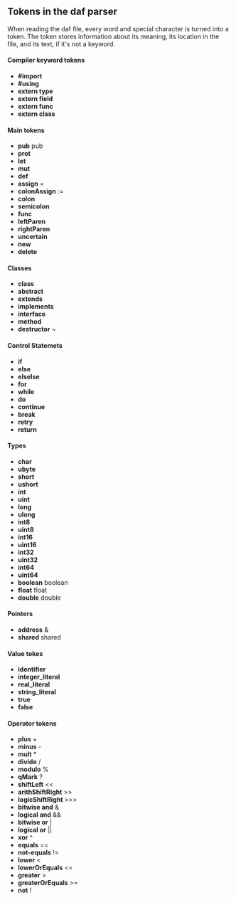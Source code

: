 ## Tokens in the daf parser
When reading the daf file, every word and special character is turned into a token.
The token stores information about its meaning, its location in the file, and its text, if it's not a keyword.

#### Compiler keyword tokens
* **#import**
* **#using**
* **extern type**
* **extern field**
* **extern func**
* **extern class**

#### Main tokens
* **pub** pub
* **prot**
* **let**
* **mut**
* **def**
* **assign** =
* **colonAssign** :=
* **colon**
* **semicolon**
* **func**
* **leftParen**
* **rightParen**
* **uncertain**
* **new**
* **delete**

#### Classes
* **class**
* **abstract**
* **extends**
* **implements**
* **interface**
* **method**
* **destructor** ~

#### Control Statemets
* **if**
* **else**
* **elselse**
* **for**
* **while**
* **do**
* **continue**
* **break**
* **retry**
* **return**

#### Types
* **char**
* **ubyte**
* **short**
* **ushort**
* **int**
* **uint**
* **long**
* **ulong**
* **int8**
* **uint8**
* **int16**
* **uint16**
* **int32**
* **uint32**
* **int64**
* **uint64**
* **boolean** boolean
* **float** float
* **double** double

#### Pointers
* **address** &
* **shared** shared

#### Value tokes
* **identifier**
* **integer_literal**
* **real_literal**
* **string_literal**
* **true**
* **false**

#### Operator tokens
* **plus** +
* **minus** -
* **mult** *
* **divide** /
* **modulo** %
* **qMark** ?
* **shiftLeft** <<
* **arithShiftRight** >>
* **logicShiftRight** >>>
* **bitwise and** &
* **logical and** &&
* **bitwise or** |
* **logical or** ||
* **xor** ^
* **equals** ==
* **not-equals** !=
* **lower** <
* **lowerOrEquals** <=
* **greater** >
* **greaterOrEquals** >=
* **not** !
